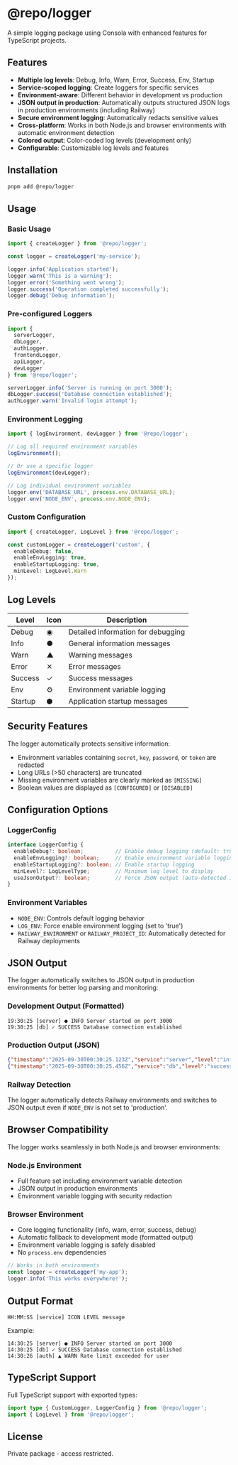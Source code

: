 # @repo/logger

A simple logging package using Consola with enhanced features for TypeScript projects.

## Features

- **Multiple log levels**: Debug, Info, Warn, Error, Success, Env, Startup
- **Service-scoped logging**: Create loggers for specific services
- **Environment-aware**: Different behavior in development vs production
- **JSON output in production**: Automatically outputs structured JSON logs in production environments (including Railway)
- **Secure environment logging**: Automatically redacts sensitive values
- **Cross-platform**: Works in both Node.js and browser environments with automatic environment detection
- **Colored output**: Color-coded log levels (development only)
- **Configurable**: Customizable log levels and features

## Installation

```bash
pnpm add @repo/logger
```

## Usage

### Basic Usage

```typescript
import { createLogger } from '@repo/logger';

const logger = createLogger('my-service');

logger.info('Application started');
logger.warn('This is a warning');
logger.error('Something went wrong');
logger.success('Operation completed successfully');
logger.debug('Debug information');
```

### Pre-configured Loggers

```typescript
import { 
  serverLogger, 
  dbLogger, 
  authLogger, 
  frontendLogger, 
  apiLogger,
  devLogger 
} from '@repo/logger';

serverLogger.info('Server is running on port 3000');
dbLogger.success('Database connection established');
authLogger.warn('Invalid login attempt');
```

### Environment Logging

```typescript
import { logEnvironment, devLogger } from '@repo/logger';

// Log all required environment variables
logEnvironment();

// Or use a specific logger
logEnvironment(devLogger);

// Log individual environment variables
logger.env('DATABASE_URL', process.env.DATABASE_URL);
logger.env('NODE_ENV', process.env.NODE_ENV);
```

### Custom Configuration

```typescript
import { createLogger, LogLevel } from '@repo/logger';

const customLogger = createLogger('custom', {
  enableDebug: false,
  enableEnvLogging: true,
  enableStartupLogging: true,
  minLevel: LogLevel.Warn
});
```

## Log Levels

| Level | Icon | Description |
|-------|------|-------------|
| Debug | ◉ | Detailed information for debugging |
| Info | ● | General information messages |
| Warn | ▲ | Warning messages |
| Error | ✕ | Error messages |
| Success | ✓ | Success messages |
| Env | ⚙ | Environment variable logging |
| Startup | ⬢ | Application startup messages |

## Security Features

The logger automatically protects sensitive information:

- Environment variables containing `secret`, `key`, `password`, or `token` are redacted
- Long URLs (>50 characters) are truncated
- Missing environment variables are clearly marked as `[MISSING]`
- Boolean values are displayed as `[CONFIGURED]` or `[DISABLED]`

## Configuration Options

### LoggerConfig

```typescript
interface LoggerConfig {
  enableDebug?: boolean;          // Enable debug logging (default: true in development)
  enableEnvLogging?: boolean;     // Enable environment variable logging
  enableStartupLogging?: boolean; // Enable startup logging
  minLevel?: LogLevelType;        // Minimum log level to display
  useJsonOutput?: boolean;        // Force JSON output (auto-detected in production)
}
```

### Environment Variables

- `NODE_ENV`: Controls default logging behavior
- `LOG_ENV`: Force enable environment logging (set to 'true')
- `RAILWAY_ENVIRONMENT` or `RAILWAY_PROJECT_ID`: Automatically detected for Railway deployments

## JSON Output

The logger automatically switches to JSON output in production environments for better log parsing and monitoring:

### Development Output (Formatted)
```
19:30:25 [server] ● INFO Server started on port 3000
19:30:25 [db] ✓ SUCCESS Database connection established
```

### Production Output (JSON)
```json
{"timestamp":"2025-09-30T00:30:25.123Z","service":"server","level":"info","message":"Server started on port 3000"}
{"timestamp":"2025-09-30T00:30:25.456Z","service":"db","level":"success","message":"Database connection established"}
```

### Railway Detection
The logger automatically detects Railway environments and switches to JSON output even if `NODE_ENV` is not set to 'production'.

## Browser Compatibility

The logger works seamlessly in both Node.js and browser environments:

### Node.js Environment
- Full feature set including environment variable detection
- JSON output in production environments
- Environment variable logging with security redaction

### Browser Environment
- Core logging functionality (info, warn, error, success, debug)
- Automatic fallback to development mode (formatted output)
- Environment variable logging is safely disabled
- No `process.env` dependencies

```typescript
// Works in both environments
const logger = createLogger('my-app');
logger.info('This works everywhere!');
```

## Output Format

```
HH:MM:SS [service] ICON LEVEL message
```

Example:
```
14:30:25 [server] ● INFO Server started on port 3000
14:30:25 [db] ✓ SUCCESS Database connection established
14:30:26 [auth] ▲ WARN Rate limit exceeded for user
```

## TypeScript Support

Full TypeScript support with exported types:

```typescript
import type { CustomLogger, LoggerConfig } from '@repo/logger';
import { LogLevel } from '@repo/logger';
```

## License

Private package - access restricted.